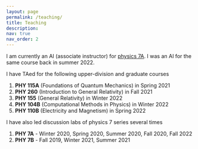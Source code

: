 ```yaml
---
layout: page
permalink: /teaching/
title: Teaching
description:
nav: true
nav_order: 2
---
```


I am currently an AI (associate instructor) for [physics 7A](https://physics.ucdavis.edu/undergraduates/academic-information/physics-courses). I was an AI for the same course back in summer 2022.

I have TAed for the following upper-division and graduate courses

1. **PHY 115A** (Foundations of Quantum Mechanics) in Spring 2021 
2. **PHY 260** (Introduction to General Relativity) in Fall 2021
3. **PHY 155** (General Relativity) in Winter 2022
4. **PHY 104B** (Computational Methods in Physics) in Winter 2022
5. **PHY 110B** (Electricity and Magnetism) in Spring 2022

I have also led discussion labs of physics 7 series several times

1. **PHY 7A** - Winter 2020, Spring 2020, Summer 2020, Fall 2020, Fall 2022
2. **PHY 7B** - Fall 2019, Winter 2021, Summer 2021
